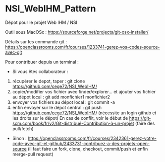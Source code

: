 # NSI_WebIHM_Pattern
Dépot pour le projet Web IHM / NSI

Outil sous MacOSx : https://sourceforge.net/projects/git-osx-installer/

Détails sur les commande git : https://openclassrooms.com/fr/courses/1233741-gerez-vos-codes-source-avec-git


Pour contribuer depuis un terminal :

* Si vous êtes collaborateur :

1) récupérer le depot, taper : git clone https://github.com/cege72/NSI_WebIHM/
2) copier/modifier vos fichier avec finder/explorer... et ajouter vos fichier au dépot local : git add monfichier1 monfichier2
3) envoyer vos fichiers au dépot local : git commit -a
4) enfin envoyer sur le dépot central : git push https://github.com/cege72/NSI_WebIHM/ (nécessite un login github et les droits sur le dépot)
En cas de conflit, voir le début de https://git-scm.com/book/fr/v2/Git-distribué-Contribution-à-un-projet (faire des pull/fetch)

* Sinon : https://openclassrooms.com/fr/courses/2342361-gerez-votre-code-avec-git-et-github/2433731-contribuez-a-des-projets-open-source (il faut faire un fork, clone, checkout, commit/push et enfin merge-pull request)


